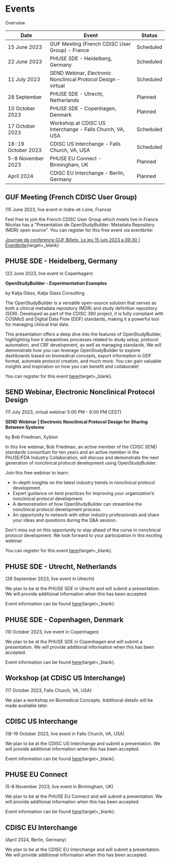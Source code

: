 # Events

Overview

Date | Event | Status 
-- | -- | -- 
15 June 2023 | GUF Meeting (French CDISC User Group)  - France | Scheduled
22 June 2023 | PHUSE SDE  - Heidelberg, Germany | Scheduled
11 July 2023 | SEND Webinar, Electronic Nonclinical Protocol Design - virtual | Scheduled
28 September | PHUSE SDE  - Utrecht, Netherlands | Planned
10 October 2023 | PHUSE SDE  - Copenhagen, Denmark | Planned
17 October 2023 | Workshop at CDISC US Interchange - Falls Church, VA, USA | Scheduled
18-19 October 2023 | CDISC US Interchange - Falls Church, VA, USA | Scheduled
5-8 November 2023 | PHUSE EU Connect - Birmingham, UK | Planned
April 2024 | CDISC EU Interchange - Berlin, Germany | Planned


## GUF Meeting (French CDISC User Group)

(15 June 2023, live event in Indre-et-Loire, France)

Feel free to join the French CDISC User Group which meets live in France. Nicolas has a "Presentation de OpenStudyBuilder: Metadata Repository (MDR) open source". You can register for this free event via eventbrite:

[Journee de conference GUF Billets, Le jeu 15 juin 2023 a 09:30 | Eventbrite](https://www.eventbrite.com/e/billets-journee-de-conference-guf-637912121327){target=_blank}

## PHUSE SDE - Heidelberg, Germany

(22 June 2023, live event in Copenhagen)

**OpenStudyBuilder - Experimentation Examples**

by Katja Glass, Katja Glass Consulting

The OpenStudyBuilder is a versatile open-source solution that serves as both a clinical metadata repository (MDR) and study definition repository (SDR). Developed as part of the CDISC 360 project, it is fully compliant with COSMoS and Digital Data Flow (DDF) standards, making it a powerful tool for managing clinical trial data.

This presentation offers a deep dive into the features of OpenStudyBuilder, highlighting how it streamlines processes related to study setup, protocol automation, and CRF development, as well as managing standards. We will demonstrate how you can leverage OpenStudyBuilder to explore dashboards based on biomedical concepts, export information in DDF format, automate protocol creation, and much more. You can gain valuable insights and inspiration on how you can benefit and collaborate!

You can register for this event [here](https://www.phuse-events.org/attend/frontend/reg/thome.csp?pageID=18163&ef_sel_menu=1450&eventID=29){target=_blank}.


## SEND Webinar, Electronic Nonclinical Protocol Design

(11 July 2023, virtual webinar 5:00 PM - 6:00 PM CEST)

**SEND Webinar | Electronic Nonclinical Protocol Design for Sharing Between Systems**

by Bob Friedman, Xybion

In this live webinar, Bob Friedman, an active member of the CDISC SEND standards consortium for ten years and an active member in the PhUSE/FDA Industry Collaboration, will discuss and demonstrate the next generation of nonclinical protocol development using OpenStudyBuilder. 

Join this free webinar to learn:

-	In-depth insights on the latest industry trends in nonclinical protocol development.
-	Expert guidance on best practices for improving your organization’s nonclinical protocol development.
-	A demonstration of how OpenStudyBuilder can streamline the nonclinical protocol development process.
-	An opportunity to network with other industry professionals and share your ideas and questions during the Q&A session.

Don't miss out on this opportunity to stay ahead of the curve in nonclinical protocol development. We look forward to your participation in this exciting webinar.

You can register for this event [here](https://register.gotowebinar.com/register/4694799632873648728?source=Xybion){target=_blank}.

## PHUSE SDE  - Utrecht, Netherlands

(28 September 2023, live event in Utrecht)

We plan to be at the PHUSE SDE in Utrecht and will submit a presentation. We will provide additional information when this has been accepted.

Event information can be found [here](https://www.phuse-events.org/attend/frontend/reg/thome.csp?pageID=15113&eventID=25){target=_blank}.

## PHUSE SDE  - Copenhagen, Denmark

(10 October 2023, live event in Copenhagen)

We plan to be at the PHUSE SDE in Copenhagen and will submit a presentation. We will provide additional information when this has been accepted.

Event information can be found [here](https://www.phuse-events.org/attend/frontend/reg/thome.csp?pageID=20144&eventID=32){target=_blank}.

## Workshop (at CDISC US Interchange)

(17 October 2023, Falls Church, VA, USA)

We plan a workshop on Biomedical Concepts. Additional details will be made available later.

## CDISC US Interchange

(18-19 October 2023, live event in Falls Church, VA, USA)

We plan to be at the CDISC US Interchange and submit a presentation. We will provide additional information when this has been accepted.

Event information can be found [here](https://www.cdisc.org/events/interchange/2023-us-interchange){target=_blank}.

## PHUSE EU Connect

(5-8 November 2023, live event in Birmingham, UK)

We plan to be at the PHUSE EU Connect and will submit a presentation. We will provide additional information when this has been accepted.

Event information can be found [here](https://www.phuse-events.org/attend/frontend/reg/thome.csp?pageID=11403&eventID=19){target=_blank}.

## CDISC EU Interchange

(April 2024, Berlin, Germany)

We plan to be at the CDISC EU Interchange and will submit a presentation. We will provide additional information when this has been accepted.